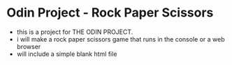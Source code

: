 # Odin Project - Rock Paper Scissors

- this is a project for THE ODIN PROJECT.
- i will make a rock paper scissors game that runs in the console or a web browser
- will include a simple blank html file
